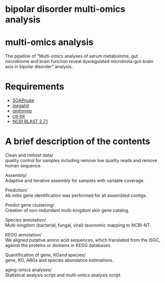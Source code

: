 # bipolar disorder multi-omics analysis
# multi-omics analysis
The pipeline of "Multi-omics analyses of serum metabolome, gut microbiome and brain function reveal dysregulated microbiota-gut-brain axis in bipolar disorder" analysis.

# Requirements

- [SOAPnuke](http://manpages.ubuntu.com/manpages/cosmic/man1/soap.1.html)
- [megahit](https://github.com/voutcn/megahit)
- [gmhmmp](http://exon.gatech.edu/license_download.cgi)
- [cd-hit](http://manpages.ubuntu.com/manpages/bionic/man1/cd-hit-para.1.html)
- [NCBI BLAST 2.7.1](https://blast.ncbi.nlm.nih.gov/Blast.cgi)

# A brief description of the contents
Clean and rmhost data/  
quality control for samples including remove low quality reads and remove human sequence  

Assembly/  
Adaptive and iterative assembly for samples with variable coverage.  

Prediction/  
Ab initio gene identification was performed for all assembled contigs.   

Predict gene clustering/  
Creation of non-redundant multi-kingdom skin gene catalog.  

Species annotation/  
Multi-kingdom (bacterial, fungal, viral) taxonomic mapping to NCBI-NT.  

KEGG annotation/  
We aligned putative amino acid sequences, which translated from the ISGC, against the proteins or domains in KEGG databases.  

Quantification of gene, KOand species/  
gene, KO, ARGs and species abundance estimations.  

aging-omics analyses/  
Statistical analysis script and multi-omics analysis script



